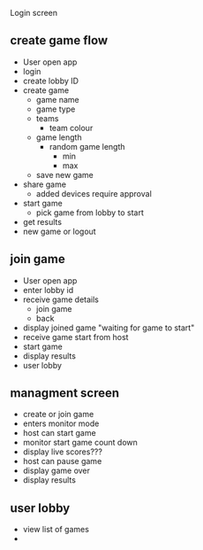 Login screen





## create game flow
* User open app
* login
* create lobby ID
* create game 
  * game name
  * game type
  * teams
    * team colour
  * game length
    * random game length
      * min
      * max
  * save new game
* share game 
  * added devices require approval
* start game
  * pick game from lobby to start
* get results
* new game or logout

## join game
* User open app
* enter lobby id 
* receive game details
  * join game
  * back
* display joined game "waiting for game to start"
* receive game start from host
* start game 
* display results
* user lobby  

## managment screen
* create or join game 
* enters monitor mode 
* host can start game
* monitor start game count down
* display live scores???
* host can pause game
* display game over 
* display results

## user lobby
* view list of games
* 




